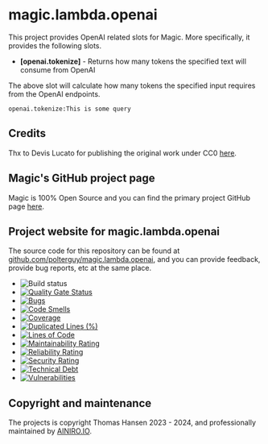 # magic.lambda.openai

This project provides OpenAI related slots for Magic. More specifically, it provides the following slots.

* __[openai.tokenize]__ - Returns how many tokens the specified text will consume from OpenAI

The above slot will calculate how many tokens the specified input requires from the OpenAI endpoints.

```
openai.tokenize:This is some query
```

## Credits

Thx to Devis Lucato for publishing the original work under CC0 [here](https://github.com/dluc/openai-tools).

## Magic's GitHub project page

Magic is 100% Open Source and you can find the primary project GitHub page [here](https://github.com/polterguy/magic).

## Project website for magic.lambda.openai

The source code for this repository can be found at [github.com/polterguy/magic.lambda.openai](https://github.com/polterguy/magic.lambda.openai), and you can provide feedback, provide bug reports, etc at the same place.

- ![Build status](https://github.com/polterguy/magic.lambda.openai/actions/workflows/build.yaml/badge.svg)
- [![Quality Gate Status](https://sonarcloud.io/api/project_badges/measure?project=polterguy_magic.lambda.openai&metric=alert_status)](https://sonarcloud.io/dashboard?id=polterguy_magic.lambda.openai)
- [![Bugs](https://sonarcloud.io/api/project_badges/measure?project=polterguy_magic.lambda.openai&metric=bugs)](https://sonarcloud.io/dashboard?id=polterguy_magic.lambda.openai)
- [![Code Smells](https://sonarcloud.io/api/project_badges/measure?project=polterguy_magic.lambda.openai&metric=code_smells)](https://sonarcloud.io/dashboard?id=polterguy_magic.lambda.openai)
- [![Coverage](https://sonarcloud.io/api/project_badges/measure?project=polterguy_magic.lambda.openai&metric=coverage)](https://sonarcloud.io/dashboard?id=polterguy_magic.lambda.openai)
- [![Duplicated Lines (%)](https://sonarcloud.io/api/project_badges/measure?project=polterguy_magic.lambda.openai&metric=duplicated_lines_density)](https://sonarcloud.io/dashboard?id=polterguy_magic.lambda.openai)
- [![Lines of Code](https://sonarcloud.io/api/project_badges/measure?project=polterguy_magic.lambda.openai&metric=ncloc)](https://sonarcloud.io/dashboard?id=polterguy_magic.lambda.openai)
- [![Maintainability Rating](https://sonarcloud.io/api/project_badges/measure?project=polterguy_magic.lambda.openai&metric=sqale_rating)](https://sonarcloud.io/dashboard?id=polterguy_magic.lambda.openai)
- [![Reliability Rating](https://sonarcloud.io/api/project_badges/measure?project=polterguy_magic.lambda.openai&metric=reliability_rating)](https://sonarcloud.io/dashboard?id=polterguy_magic.lambda.openai)
- [![Security Rating](https://sonarcloud.io/api/project_badges/measure?project=polterguy_magic.lambda.openai&metric=security_rating)](https://sonarcloud.io/dashboard?id=polterguy_magic.lambda.openai)
- [![Technical Debt](https://sonarcloud.io/api/project_badges/measure?project=polterguy_magic.lambda.openai&metric=sqale_index)](https://sonarcloud.io/dashboard?id=polterguy_magic.lambda.openai)
- [![Vulnerabilities](https://sonarcloud.io/api/project_badges/measure?project=polterguy_magic.lambda.openai&metric=vulnerabilities)](https://sonarcloud.io/dashboard?id=polterguy_magic.lambda.openai)

## Copyright and maintenance

The projects is copyright Thomas Hansen 2023 - 2024, and professionally maintained by [AINIRO.IO](https://ainiro.io).
